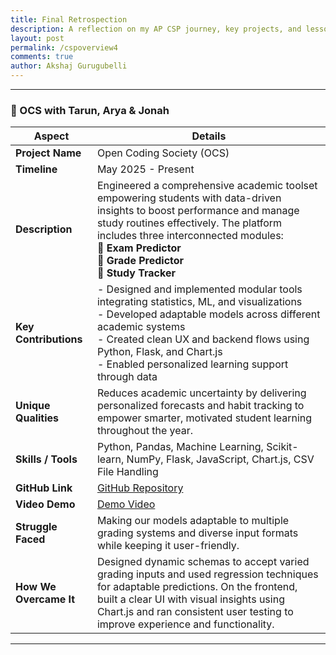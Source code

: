 ```yaml
---
title: Final Retrospection
description: A reflection on my AP CSP journey, key projects, and lessons learned in software development and collaboration.
layout: post
permalink: /cspoverview4
comments: true
author: Akshaj Gurugubelli
---
```


---

### 🔹 OCS with Tarun, Arya & Jonah

| **Aspect**            | **Details**                                                                                                                                                                                                                                                                                           |
|-----------------------|-------------------------------------------------------------------------------------------------------------------------------------------------------------------------------------------------------------------------------------------------------------------------------------------------------|
| **Project Name**      | Open Coding Society (OCS)                                                                                                                                                                                                                                                                             |
| **Timeline**          | May 2025 - Present                                                                                                                                                                                                                                                                                    |
| **Description**       | Engineered a comprehensive academic toolset empowering students with data-driven insights to boost performance and manage study routines effectively. The platform includes three interconnected modules:<br>🧠 **Exam Predictor**<br>🤖 **Grade Predictor**<br>📅 **Study Tracker** |
| **Key Contributions** | - Designed and implemented modular tools integrating statistics, ML, and visualizations<br>- Developed adaptable models across different academic systems<br>- Created clean UX and backend flows using Python, Flask, and Chart.js<br>- Enabled personalized learning support through data                  |
| **Unique Qualities**  | Reduces academic uncertainty by delivering personalized forecasts and habit tracking to empower smarter, motivated student learning throughout the year.                                                                                                                                            |
| **Skills / Tools**    | Python, Pandas, Machine Learning, Scikit-learn, NumPy, Flask, JavaScript, Chart.js, CSV File Handling                                                                                                                   |
| **GitHub Link**       | [GitHub Repository](https://github.com/tarunrayavarapu/predictorpages)                                                                                                                                                                                        |
| **Video Demo**        | [Demo Video](https://www.youtube.com/watch?v=LsPoaVVEigg&t=1s)                                                                                                                                                                                                 |
| **Struggle Faced**    | Making our models adaptable to multiple grading systems and diverse input formats while keeping it user-friendly.                                                                                                       |
| **How We Overcame It**| Designed dynamic schemas to accept varied grading inputs and used regression techniques for adaptable predictions. On the frontend, built a clear UI with visual insights using Chart.js and ran consistent user testing to improve experience and functionality. |

---
